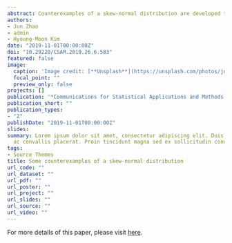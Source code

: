 ```yaml
---
abstract: Counterexamples of a skew-normal distribution are developed to improve our understanding of this distribu-tion. Two examples on bivariate non-skew-normal distribution owning marginal skew-normal distributions arefirst provided. Sum of dependent skew-normal and normal variables does not follow a skew-normal distribution.Continuous bivariate density with discontinuous marginal density also exists in skew-normal distribution. Anexample presents that the range of possible correlations for bivariate skew-normal distribution is constrained in arelatively small set. For unified skew-normal variables, an example about converging in law are discussed. Con-vergence in distribution is involved in two separate examples for skew-normal variables. The point estimationproblem, which is not a counterexample, is provided because of its importance in understanding the skew-normaldistribution. These materials are useful for undergraduate and/or graduate teaching courses.
authors:
- Jun Zhao
- admin
- Hyoung-Moon Kim
date: "2019-11-01T00:00:00Z"
doi: "10.29220/CSAM.2019.26.6.583"
featured: false
image:
  caption: 'Image credit: [**Unsplash**](https://unsplash.com/photos/jdD8gXaTZsc)'
  focal_point: ""
  preview_only: false
projects: []
publication: '*Communications for Statistical Applications and Methods, 26*(6)'
publication_short: ""
publication_types:
- "2"
publishDate: "2019-11-01T00:00:00Z"
slides: 
summary: Lorem ipsum dolor sit amet, consectetur adipiscing elit. Duis posuere tellus
  ac convallis placerat. Proin tincidunt magna sed ex sollicitudin condimentum.
tags:
- Source Themes
title: Some counterexamples of a skew-normal distribution
url_code: ""
url_dataset: ""
url_pdf: ""
url_poster: ""
url_project: ""
url_slides: ""
url_source: ""
url_video: ""
---
```


For more details of this paper, please visit [here](https://www.researchgate.net/publication/337863642_Some_counterexamples_of_a_skew-normal_distribution).